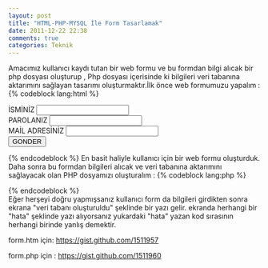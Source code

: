 ```yaml
---
layout: post
title: "HTML-PHP-MYSQL İle Form Tasarlamak"
date: 2011-12-22 22:38
comments: true
categories: Teknik 
---
```


Amacımız kullanıcı kaydı tutan bir web formu ve bu formdan bilgi alıcak bir php dosyası oluşturup , Php
dosyası içerisinde ki bilgileri veri tabanına aktarımını sağlayan tasarımı oluşturmaktır.İlk önce web formumuzu yapalım :
{% codeblock  lang:html %}
<html>
<head>
<META http-equiv=content-type content=text/html;charset=UTF-8>
<title>   PHP-MYSQL   </title>
</head>
<body>
<form action="form.php" method="post">
İSMİNİZ 
<input type="text" name="isim"/><br>
PAROLANIZ 
<input type="password" name="par"/><br>
MAİL ADRESİNİZ
<input type="text" name="mail"/><br>
			
<input type="submit" value="GONDER"/>
</form>

</body>
</html>
{% endcodeblock %}				
En basit haliyle kullanıcı için bir web formu oluşturduk. Daha sonra bu formdan bilgileri alıcak ve veri tabanına aktarımını sağlayacak
olan PHP dosyamızı oluşturalım :
{% codeblock  lang:php %}
<META http-equiv=content-type content=text/html;charset=UTF-8>

<?php

//mysql e bağlanma kısmı
$baglan=mysql_connect("localhost","KULLANICI ADINIZ","KULLANICI ŞİFRENİZ") 
or die ("veri tabanına bağlanamadı.");
if(!$baglan){
	die ("veritabanına bağlanılmadı.".mysql_error());
}

//kaydet adında veri tabanınızı oluşturur.
//(eğer kayıtlı veri tabanlarınızdan herhangi biri "kaydet" isminde değil ise).
$veri=mysql_query("create database if not exists kaydet",$baglan);
if ($veri){
	echo "veritabanı oluşturuldu.";}
else {
	echo "hata".mysql_error();}
	
	
//veri tabanı seçilir.
mysql_select_db("kaydet") or die ("hata2");

//kaydet adlı veritabanı içinde form adlı tablo varsa silinir.
mysql_query("drop table if exists form") or die ("hata3");
// ve yenisi oluşturulur.
mysql_query("create table form(
isim varchar(30),
parola char(100) primary key,
mail text(150))") or die ("hata4");

//htm dosyasından aldığı verileri POST metodu ile veri tabanına aktarır.
mysql_query("insert into form (isim,parola,mail) values 
('$_POST[isim]','$_POST[par]','$_POST[mail]')") 
or die ("hata5".mysql_error());




mysql_close($baglan);
	
?>
{% endcodeblock %}	
Eğer herşeyi doğru yapmışsanız kullanıcı form da bilgileri girdikten sonra ekrana "veri tabanı oluşturuldu" şeklinde bir yazı gelir.
ekranda herhangi bir "hata" şeklinde yazı alıyorsanız yukardaki "hata" yazan kod sırasının herhangi birinde yanlış demektir.

form.htm için:
<a href = "https://gist.github.com/1511957"> https://gist.github.com/1511957 </a>

form.php için :
<a href ="https://gist.github.com/1511960"> https://gist.github.com/1511960 </a>
